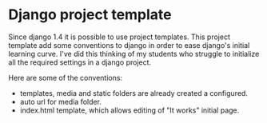 Django project template
=======================

Since django 1.4 it is possible to use project templates. This project template add some conventions to django in order
to ease django's initial learning curve. I've did this thinking of my students who struggle to initialize all the
required settings in a django project.

Here are some of the conventions:

- templates, media and static folders are already created a configured.
- auto url for media folder.
- index.html template, which allows editing of "It works" initial page.
